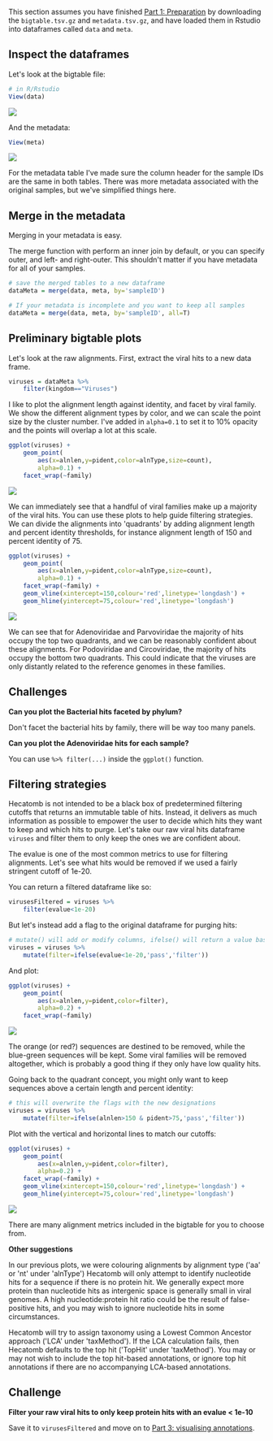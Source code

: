 
This section assumes you have finished [Part 1: Preparation](tutorialPt1.md) by downloading the `bigtable.tsv.gz` and `metadata.tsv.gz`, 
and have loaded them in Rstudio into dataframes called `data` and `meta`.

## Inspect the dataframes

Let's look at the bigtable file:

```R
# in R/Rstudio
View(data)
```

[![](img/tuteDataTable.png)](img/tuteDataTable.png)

And the metadata:

```R
View(meta)
```

![](img/tuteMetaTable.png)

For the metadata table I've made sure the column header for the sample IDs are the same in both tables.
There was more metadata associated with the original samples, but we've simplified things here.

## Merge in the metadata

Merging in your metadata is easy.

The merge function with perform an inner join by default, or you can specify outer, and left- and right-outer.
This shouldn't matter if you have metadata for all of your samples.

```R
# save the merged tables to a new dataframe
dataMeta = merge(data, meta, by='sampleID')

# If your metadata is incomplete and you want to keep all samples
dataMeta = merge(data, meta, by='sampleID', all=T)
```

## Preliminary bigtable plots

Let's look at the raw alignments.
First, extract the viral hits to a new data frame. 

```R
viruses = dataMeta %>% 
    filter(kingdom=="Viruses")
```

I like to plot the alignment length against identity, and facet by viral family.
We show the different alignment types by color, and we can scale the point size by the cluster number.
I've added in `alpha=0.1` to set it to 10% opacity and the points will overlap a lot at this scale.

```R
ggplot(viruses) + 
    geom_point(
        aes(x=alnlen,y=pident,color=alnType,size=count),
        alpha=0.1) + 
    facet_wrap(~family)
```

[![](img/tuteAlnPidFam.png)](img/tuteAlnPidFam.png)

We can immediately see that a handful of viral families make up a majority of the viral hits.
You can use these plots to help guide filtering strategies.
We can divide the alignments into 'quadrants' by adding alignment length and percent identity thresholds,
for instance alignment length of 150 and percent identity of 75. 

```R
ggplot(viruses) +
    geom_point(
        aes(x=alnlen,y=pident,color=alnType,size=count),
        alpha=0.1) +
    facet_wrap(~family) +
    geom_vline(xintercept=150,colour='red',linetype='longdash') +
    geom_hline(yintercept=75,colour='red',linetype='longdash')
```

[![](img/tuteAlnPidFamQuad.png)](img/tuteAlnPidFamQuad.png)

We can see that for Adenoviridae and Parvoviridae the majority of hits occupy the top two quadrants, 
and we can be reasonably confident about these alignments.
For Podoviridae and Circoviridae, the majority of hits occupy the bottom two quadrants.
This could indicate that the viruses are only distantly related to the reference genomes in these families.

## Challenges

**Can you plot the Bacterial hits faceted by phylum?**

Don't facet the bacterial hits by family, there will be way too many panels.

**Can you plot the Adenoviridae hits for each sample?**

You can use `%>% filter(...)` inside the `ggplot()` function.


## Filtering strategies

Hecatomb is not intended to be a black box of predetermined filtering cutoffs that returns an immutable table of hits.
Instead, it delivers as much information as possible to empower the user to decide which hits they want to keep and which hits to purge.
Let's take our raw viral hits dataframe `viruses` and filter them to only keep the ones we are confident about.

The evalue is one of the most common metrics to use for filtering alignments.
Let's see what hits would be removed if we used a fairly stringent cutoff of 1e-20.

You can return a filtered dataframe like so:

```R
virusesFiltered = viruses %>% 
    filter(evalue<1e-20)
```

But let's instead add a flag to the original dataframe for purging hits:

```R
# mutate() will add or modify columns, ifelse() will return a value base on a condition
viruses = viruses %>% 
    mutate(filter=ifelse(evalue<1e-20,'pass','filter'))
```

And plot:

```R
ggplot(viruses) +
    geom_point(
        aes(x=alnlen,y=pident,color=filter),
        alpha=0.2) +
    facet_wrap(~family)
```

[![](img/tuteVirEvalFilt.png)](img/tuteVirEvalFilt.png)

The orange (or red?) sequences are destined to be removed, while the blue-green sequences will be kept.
Some viral families will be removed altogether, which is probably a good thing if they only have low quality hits.

Going back to the quadrant concept, you might only want to keep sequences above a certain length and percent identity:

```R
# this will overwrite the flags with the new designations
viruses = viruses %>% 
    mutate(filter=ifelse(alnlen>150 & pident>75,'pass','filter'))
```

Plot with the vertical and horizontal lines to match our cutoffs:

```R
ggplot(viruses) +
    geom_point(
        aes(x=alnlen,y=pident,color=filter),
        alpha=0.2) +
    facet_wrap(~family) +
    geom_vline(xintercept=150,colour='red',linetype='longdash') +
    geom_hline(yintercept=75,colour='red',linetype='longdash')
```

[![](img/tuteVirLenFilt.png)](img/tuteVirLenFilt.png)

There are many alignment metrics included in the bigtable for you to choose from.

**Other suggestions**

In our previous plots, we were colouring alignments by alignment type ('aa' or 'nt' under 'alnType')
Hecatomb will only attempt to identify nucleotide hits for a sequence if there is no protein hit.
We generally expect more protein than nucleotide hits as intergenic space is generally small in viral genomes.
A high nucleotide:protein hit ratio could be the result of false-positive hits, 
and you may wish to ignore nucleotide hits in some circumstances.

Hecatomb will try to assign taxonomy using a Lowest Common Ancestor approach ('LCA' under 'taxMethod').
If the LCA calculation fails, then Hecatomb defaults to the top hit ('TopHit' under 'taxMethod').
You may or may not wish to include the top hit-based annotations, 
or ignore top hit annotations if there are no accompanying LCA-based annotations.

## Challenge

**Filter your raw viral hits to only keep protein hits with an evalue < 1e-10**

Save it to `virusesFiltered` and move on to [Part 3: visualising annotations](tutorialPt3.md).
